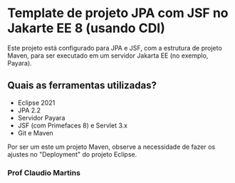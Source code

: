 # Template de projeto JPA com JSF no Jakarte EE 8 (usando CDI)
Este projeto está configurado para JPA e JSF, com a estrutura de projeto Maven, para ser executado em um servidor Jakarta EE (no exemplo, Payara).

 
## Quais as ferramentas utilizadas?
 * Eclipse 2021
 * JPA 2.2
 * Servidor Payara
 * JSF (com Primefaces 8) e Servlet 3.x
 * Git e Maven
 
 Por ser um este um projeto Maven, observe a necessidade de fazer os ajustes no "Deployment" do projeto Eclipse.

### Prof Claudio Martins